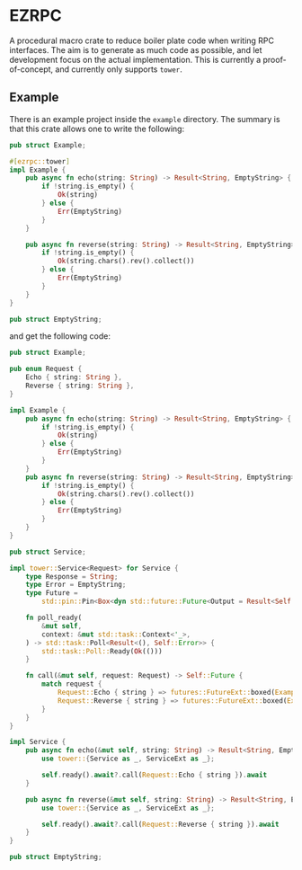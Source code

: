 # EZRPC

A procedural macro crate to reduce boiler plate code when writing RPC interfaces. The aim is to
generate as much code as possible, and let development focus on the actual implementation. This is
currently a proof-of-concept, and currently only supports `tower`.

## Example

There is an example project inside the `example` directory. The summary is that this crate allows
one to write the following:

```rust
pub struct Example;

#[ezrpc::tower]
impl Example {
    pub async fn echo(string: String) -> Result<String, EmptyString> {
        if !string.is_empty() {
            Ok(string)
        } else {
            Err(EmptyString)
        }
    }

    pub async fn reverse(string: String) -> Result<String, EmptyString> {
        if !string.is_empty() {
            Ok(string.chars().rev().collect())
        } else {
            Err(EmptyString)
        }
    }
}

pub struct EmptyString;
```

and get the following code:

```rust
pub struct Example;

pub enum Request {
    Echo { string: String },
    Reverse { string: String },
}

impl Example {
    pub async fn echo(string: String) -> Result<String, EmptyString> {
        if !string.is_empty() {
            Ok(string)
        } else {
            Err(EmptyString)
        }
    }
    pub async fn reverse(string: String) -> Result<String, EmptyString> {
        if !string.is_empty() {
            Ok(string.chars().rev().collect())
        } else {
            Err(EmptyString)
        }
    }
}

pub struct Service;

impl tower::Service<Request> for Service {
    type Response = String;
    type Error = EmptyString;
    type Future =
        std::pin::Pin<Box<dyn std::future::Future<Output = Result<Self::Response, Self::Error>>>>;

    fn poll_ready(
        &mut self,
        context: &mut std::task::Context<'_>,
    ) -> std::task::Poll<Result<(), Self::Error>> {
        std::task::Poll::Ready(Ok(()))
    }

    fn call(&mut self, request: Request) -> Self::Future {
        match request {
            Request::Echo { string } => futures::FutureExt::boxed(Example::echo(string)),
            Request::Reverse { string } => futures::FutureExt::boxed(Example::reverse(string)),
        }
    }
}

impl Service {
    pub async fn echo(&mut self, string: String) -> Result<String, EmptyString> {
        use tower::{Service as _, ServiceExt as _};

        self.ready().await?.call(Request::Echo { string }).await
    }

    pub async fn reverse(&mut self, string: String) -> Result<String, EmptyString> {
        use tower::{Service as _, ServiceExt as _};

        self.ready().await?.call(Request::Reverse { string }).await
    }
}

pub struct EmptyString;
```
